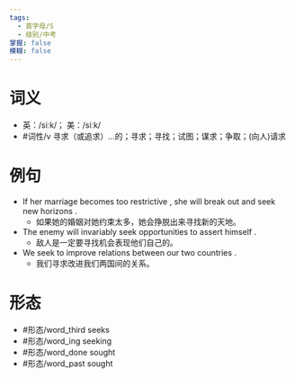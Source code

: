 ```yaml
---
tags:
  - 首字母/S
  - 级别/中考
掌握: false
模糊: false
---
```

# 词义
- 英：/siːk/； 美：/siːk/
- #词性/v  寻求（或追求）…的；寻求；寻找；试图；谋求；争取；(向人)请求
# 例句
- If her marriage becomes too restrictive , she will break out and seek new horizons .
	- 如果她的婚姻对她约束太多，她会挣脱出来寻找新的天地。
- The enemy will invariably seek opportunities to assert himself .
	- 敌人是一定要寻找机会表现他们自己的。
- We seek to improve relations between our two countries .
	- 我们寻求改进我们两国间的关系。
# 形态
- #形态/word_third seeks
- #形态/word_ing seeking
- #形态/word_done sought
- #形态/word_past sought
